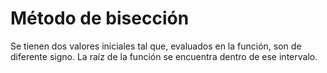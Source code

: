 # Método de bisección

Se tienen dos valores iniciales tal que, evaluados en la función, son de diferente signo. La raíz de la función se
encuentra dentro de ese intervalo.